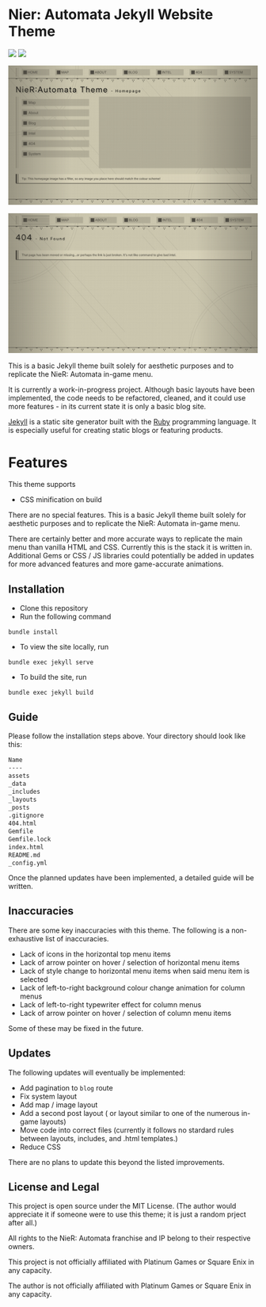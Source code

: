 # Nier: Automata Jekyll Website Theme

![](https://img.shields.io/badge/Framework-Jekyll-3f1f1f)
![](https://img.shields.io/badge/v0.1-WIP-CDC8B0)

![Image of this website's homepage, demonstrating the layout and visual details.](/assets/images/home.png)

![Image of this website's 404 page, demonstrating the layout and visual details.](/assets/images/404.png)

This is a basic Jekyll theme built solely for aesthetic purposes and to replicate the NieR: Automata in-game menu.

It is currently a work-in-progress project. Although basic layouts have been implemented, the code needs to be refactored, cleaned, and it could use more features - in its current state it is only a basic blog site.

[Jekyll](https://jekyllrb.com/) is a static site generator built with the [Ruby](https://www.ruby-lang.org/en/) programming language. It is especially useful for creating static blogs or featuring products.

# Features

This theme supports

- CSS minification on build

There are no special features. This is a basic Jekyll theme built solely for aesthetic purposes and to replicate the NieR: Automata in-game menu.

There are certainly better and more accurate ways to replicate the main menu than vanilla HTML and CSS. Currently this is the stack it is written in. Additional Gems or CSS / JS libraries could potentially be added in updates for more advanced features and more game-accurate animations.

## Installation

- Clone this repository
- Run the following command
```
bundle install
```
- To view the site locally, run
```
bundle exec jekyll serve
```
- To build the site, run
```
bundle exec jekyll build
```

## Guide

Please follow the installation steps above. Your directory should look like this:

```
Name
----
assets
_data
_includes
_layouts
_posts
.gitignore
404.html
Gemfile
Gemfile.lock
index.html
README.md
_config.yml
```

Once the planned updates have been implemented, a detailed guide will be written.

## Inaccuracies

There are some key inaccuracies with this theme. The following is a non-exhaustive list of inaccuracies.

- Lack of icons in the horizontal top menu items
- Lack of arrow pointer on hover / selection of horizontal menu items
- Lack of style change to horizontal menu items when said menu item is selected
- Lack of left-to-right background colour change animation for column menus
- Lack of left-to-right typewriter effect for column menus
- Lack of arrow pointer on hover / selection of column menu items

Some of these may be fixed in the future.

## Updates

The following updates will eventually be implemented:

- Add pagination to ```blog``` route
- Fix system layout
- Add map / image layout
- Add a second post layout ( or layout similar to one of the numerous in-game layouts)
- Move code into correct files (currently it follows no stardard rules between layouts, includes, and .html templates.)
- Reduce CSS

There are no plans to update this beyond the listed improvements.

## License and Legal

This project is open source under the MIT License. (The author would appreciate it if someone were to use this theme; it is just a random prject after all.) 

All rights to the NieR: Automata franchise and IP belong to their respective owners.

This project is not officially affiliated with Platinum Games or Square Enix in any capacity.

The author is not officially affiliated with Platinum Games or Square Enix in any capacity.
